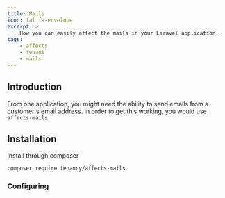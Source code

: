```yaml
---
title: Mails
icon: fal fa-envelope
excerpt: >
    How you can easily affect the mails in your Laravel application.
tags:
    - affects
    - tenant
    - mails
---
```


## Introduction
From one application, you might need the ability to send emails from a customer's email address. In order to get this working, you would use `affects-mails`

## Installation
Install through composer
```bash
composer require tenancy/affects-mails
```

### Configuring
